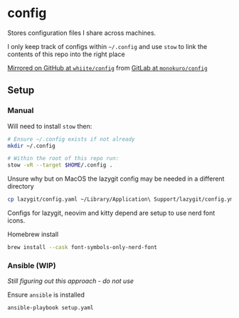 # config

Stores configuration files I share across machines.

I only keep track of configs within `~/.config` and use `stow` to link
the contents of this repo into the right place

[Mirrored on GitHub at `whiite/config`](https://github.com/whiite/config) from [GitLab at `monokuro/config`](https://gitlab.com/monokuro/config)

## Setup

### Manual

Will need to install `stow` then:

```bash
# Ensure ~/.config exists if not already
mkdir ~/.config

# Within the root of this repo run:
stow -vR --target $HOME/.config .
```

Unsure why but on MacOS the lazygit config may be needed in a different directory

```bash
cp lazygit/config.yaml ~/Library/Application\ Support/lazygit/config.yml
```

Configs for lazygit, neovim and kitty depend are setup to use nerd font icons.

Homebrew install

```bash
brew install --cask font-symbols-only-nerd-font
```

### Ansible (WIP)

_Still figuring out this approach - do not use_

Ensure `ansible` is installed

```bash
ansible-playbook setup.yaml
```
